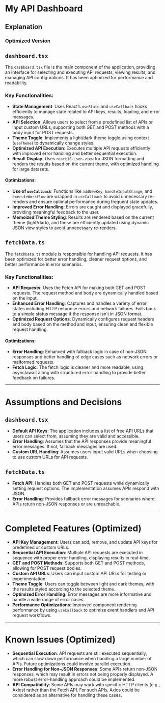 # My API Dashboard

## Explanation

### Optimized Version

## `dashboard.tsx`

The `dashboard.tsx` file is the main component of the application, providing an interface for selecting and executing API requests, viewing results, and managing API configurations. It has been optimized for performance and readability.

### Key Functionalities:

-   **State Management**: Uses React’s `useState` and `useCallback` hooks efficiently to manage state related to API keys, results, loading, and error messages.
-   **API Selection**: Allows users to select from a predefined list of APIs or input custom URLs, supporting both GET and POST methods with a body input for POST requests.
-   **Theme Toggle**: Implements a light/dark theme toggle using context (`useTheme`) to dynamically change styles.
-   **Optimized API Execution**: Executes multiple API requests efficiently with improved error handling and better sequential execution.
-   **Result Display**: Uses `react18-json-view` for JSON formatting and renders the results based on the current theme, with optimized handling for large datasets.

#### Optimizations:

-   **Use of `useCallback`**: Functions like `addNewKey`, `handleInputChange`, and `executeWorkflow` are wrapped in `useCallback` to avoid unnecessary re-renders and ensure optimal performance during frequent state updates.
-   **Improved Error Handling**: Errors are caught and displayed gracefully, providing meaningful feedback to the user.
-   **Memoized Theme Styling**: Results are rendered based on the current theme (light/dark), and these are efficiently updated using dynamic JSON view styles to avoid unnecessary re-renders.

## `fetchData.ts`

The `fetchData.ts` module is responsible for handling API requests. It has been optimized for better error handling, cleaner request options, and better performance in error scenarios.

### Key Functionalities:

-   **API Requests**: Uses the Fetch API for making both GET and POST requests. The request method and body are dynamically handled based on the input.
-   **Enhanced Error Handling**: Captures and handles a variety of error states including HTTP response errors and network failures. Falls back to a simple status message if the response isn't in JSON format.
-   **Optimized Request Options**: Dynamically configures request headers and body based on the method and input, ensuring clean and flexible request handling.

#### Optimizations:

-   **Error Handling**: Enhanced with fallback logic in case of non-JSON responses and better handling of edge cases such as network errors or malformed requests.
-   **Fetch Logic**: The fetch logic is cleaner and more readable, using async/await along with structured error handling to provide better feedback on failures.

---

# Assumptions and Decisions

## `dashboard.tsx`

-   **Default API Keys**: The application includes a list of free API URLs that users can select from, assuming they are valid and accessible.
-   **Error Handling**: Assumes that the API responses provide meaningful error messages. If not, fallback messages are used.
-   **Custom URL Handling**: Assumes users input valid URLs when choosing to use custom URLs for API requests.

## `fetchData.ts`

-   **Fetch API**: Handles both GET and POST requests while dynamically setting request options. The implementation assumes APIs respond with JSON.
-   **Error Handling**: Provides fallback error messages for scenarios where APIs return non-JSON responses or are unreachable.

---

# Completed Features (Optimized)

-   **API Key Management**: Users can add, remove, and update API keys for predefined or custom URLs.
-   **Sequential API Execution**: Multiple API requests are executed in sequence with proper error handling, displaying results in real-time.
-   **GET and POST Methods**: Supports both GET and POST methods, allowing for POST request bodies.
-   **Custom API URLs**: Users can input custom API URLs for testing or experimentation.
-   **Theme Toggle**: Users can toggle between light and dark themes, with the results styled according to the selected theme.
-   **Optimized Error Handling**: Error messages are more informative and handle a wide range of error cases.
-   **Performance Optimizations**: Improved component rendering performance by using `useCallback` to optimize event handlers and API request workflows.

---

# Known Issues (Optimized)

-   **Sequential Execution**: API requests are still executed sequentially, which can slow down performance when handling a large number of APIs. Future optimizations could involve parallel execution.
-   **Error Handling for Non-JSON Responses**: Some APIs return non-JSON responses, which may result in errors not being properly displayed. A more robust error-handling approach could be implemented.
-   **API Compatibility**: Some APIs may work with specific HTTP clients (e.g., Axios) rather than the Fetch API. For such APIs, Axios could be considered as an alternative for handling these cases.
